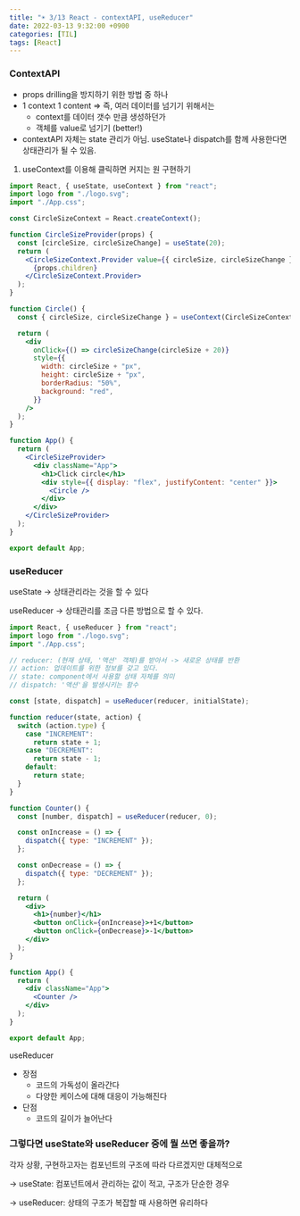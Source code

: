```yaml
---
title: "☀️ 3/13 React - contextAPI, useReducer"
date: 2022-03-13 9:32:00 +0900
categories: [TIL]
tags: [React]
---
```


### ContextAPI

- props drilling을 방지하기 위한 방법 중 하나
- 1 context 1 content ⇒ 즉, 여러 데이터를 넘기기 위해서는
  - context를 데이터 갯수 만큼 생성하던가
  - 객체를 value로 넘기기 (better!)
- contextAPI 자체는 state 관리가 아님. useState나 dispatch를 함께 사용한다면 상태관리가 될 수 있음.

1. useContext를 이용해 클릭하면 커지는 원 구현하기

```jsx
import React, { useState, useContext } from "react";
import logo from "./logo.svg";
import "./App.css";

const CircleSizeContext = React.createContext();

function CircleSizeProvider(props) {
  const [circleSize, circleSizeChange] = useState(20);
  return (
    <CircleSizeContext.Provider value={{ circleSize, circleSizeChange }}>
      {props.children}
    </CircleSizeContext.Provider>
  );
}

function Circle() {
  const { circleSize, circleSizeChange } = useContext(CircleSizeContext);

  return (
    <div
      onClick={() => circleSizeChange(circleSize + 20)}
      style={{
        width: circleSize + "px",
        height: circleSize + "px",
        borderRadius: "50%",
        background: "red",
      }}
    />
  );
}

function App() {
  return (
    <CircleSizeProvider>
      <div className="App">
        <h1>Click circle</h1>
        <div style={{ display: "flex", justifyContent: "center" }}>
          <Circle />
        </div>
      </div>
    </CircleSizeProvider>
  );
}

export default App;
```

### useReducer

useState → 상태관리라는 것을 할 수 있다

useReducer → 상태관리를 조금 다른 방법으로 할 수 있다.

```jsx
import React, { useReducer } from "react";
import logo from "./logo.svg";
import "./App.css";

// reducer: (현재 상태, '액션' 객체)를 받아서 -> 새로운 상태를 반환
// action: 업데이트를 위한 정보를 갖고 있다.
// state: component에서 사용할 상태 자체를 의미
// dispatch: '액션'을 발생시키는 함수

const [state, dispatch] = useReducer(reducer, initialState);

function reducer(state, action) {
  switch (action.type) {
    case "INCREMENT":
      return state + 1;
    case "DECREMENT":
      return state - 1;
    default:
      return state;
  }
}

function Counter() {
  const [number, dispatch] = useReducer(reducer, 0);

  const onIncrease = () => {
    dispatch({ type: "INCREMENT" });
  };

  const onDecrease = () => {
    dispatch({ type: "DECREMENT" });
  };

  return (
    <div>
      <h1>{number}</h1>
      <button onClick={onIncrease}>+1</button>
      <button onClick={onDecrease}>-1</button>
    </div>
  );
}

function App() {
  return (
    <div className="App">
      <Counter />
    </div>
  );
}

export default App;
```

useReducer

- 장점
  - 코드의 가독성이 올라간다
  - 다양한 케이스에 대해 대응이 가능해진다
- 단점
  - 코드의 길이가 늘어난다

### 그렇다면 useState와 useReducer 중에 뭘 쓰면 좋을까?

각자 상황, 구현하고자는 컴포넌트의 구조에 따라 다르겠지만 대체적으로

→ useState: 컴포넌트에서 관리하는 값이 적고, 구조가 단순한 경우

→ useReducer: 상태의 구조가 복잡할 때 사용하면 유리하다
